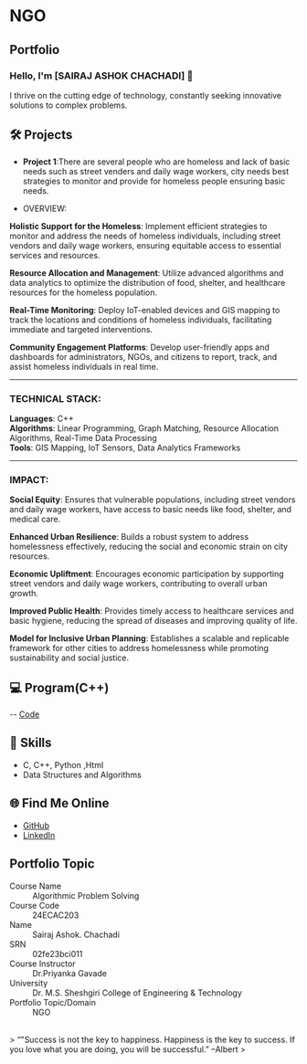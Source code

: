 # NGO
## Portfolio

### Hello, I'm [SAIRAJ ASHOK CHACHADI] 👋

I thrive on the cutting edge of technology, constantly seeking innovative solutions to complex problems.

## 🛠️ Projects
- **Project 1**:There are several people who are homeless and lack of basic
                needs such as street venders and daily wage workers, city needs best strategies to monitor and
                provide for homeless people ensuring basic needs.

- OVERVIEW:

**Holistic Support for the Homeless**: Implement efficient strategies to monitor and address the needs of homeless individuals, including street vendors and daily wage workers, ensuring equitable access to essential services and resources.

**Resource Allocation and Management**: Utilize advanced algorithms and data analytics to optimize the distribution of food, shelter, and healthcare resources for the homeless population.

**Real-Time Monitoring**: Deploy IoT-enabled devices and GIS mapping to track the locations and conditions of homeless individuals, facilitating immediate and targeted interventions.

**Community Engagement Platforms**: Develop user-friendly apps and dashboards for administrators, NGOs, and citizens to report, track, and assist homeless individuals in real time.

---

### TECHNICAL STACK:

**Languages**: C++  
**Algorithms**: Linear Programming, Graph Matching, Resource Allocation Algorithms, Real-Time Data Processing  
**Tools**: GIS Mapping, IoT Sensors, Data Analytics Frameworks  

---

### IMPACT:

**Social Equity**: Ensures that vulnerable populations, including street vendors and daily wage workers, have access to basic needs like food, shelter, and medical care.

**Enhanced Urban Resilience**: Builds a robust system to address homelessness effectively, reducing the social and economic strain on city resources.

**Economic Upliftment**: Encourages economic participation by supporting street vendors and daily wage workers, contributing to overall urban growth.

**Improved Public Health**: Provides timely access to healthcare services and basic hygiene, reducing the spread of diseases and improving quality of life.

**Model for Inclusive Urban Planning**: Establishes a scalable and replicable framework for other cities to address homelessness while promoting sustainability and social justice.

## 💻 Program(C++)
-- [Code](https://github.com/sairaj0002/NGO/tree/main/MAIN.CPP) 


## 🚀 Skills
- C, C++, Python ,Html
- Data Structures and Algorithms


## 🌐 Find Me Online
- [GitHub](https://github.com/sairaj0002)
- [LinkedIn](https://www.linkedin.com/in/sairaj-chachadi-963589209/)


## Portfolio Topic

<dl>
<dt>Course Name</dt>
<dd>Algorithmic Problem Solving</dd>
<dt>Course Code</dt>
<dd>24ECAC203</dd>
<dt>Name</dt>
<dd>Sairaj Ashok. Chachadi</dd>
<dt>SRN</dt>
<dd>02fe23bci011</dd>
<dt>Course Instructor</dt>
<dd>Dr.Priyanka Gavade</dd>
<dt>University</dt>
<dd>Dr. M.S. Sheshgiri College of Engineering & Technology</dd>
<dt>Portfolio Topic/Domain</dt>
<dd>NGO</dd>
</dl>

<br> 
> “"Success is not the key to happiness. Happiness is the key to success. If you love what you are doing, 
            you will be successful.” –Albert
>
